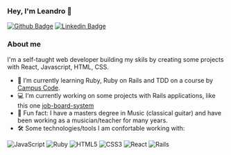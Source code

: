 ### Hey, I'm Leandro 👋

[![Github Badge](https://img.shields.io/badge/-Github-000?style=flat-square&logo=Github&logoColor=white&link=https://github.com/le-santos)](https://github.com/le-santos)
[![Linkedin Badge](https://img.shields.io/badge/-LinkedIn-blue?style=flat-square&logo=Linkedin&logoColor=white&link=https://www.linkedin.com/in/leandro-quinterio-6b062499/)](https://www.linkedin.com/in/leandro-quinterio-6b062499/)

### About me

I'm a self-taught web developer building my skils by creating some projects with React, Javascript, HTML, CSS.

- 🌱 I’m currently learning Ruby, Ruby on Rails and TDD on a course by [Campus Code](https://www.campuscode.com.br/). 
- 💻 I’m currently working on some projects with Rails applications, like this one [job-board-system](https://github.com/le-santos/job-board-system) 
- :musical_note: Fun fact: I have a masters degree in Music (classical guitar) and have been working as a musician/teacher for many years.
- :hammer_and_wrench: Some technologies/tools I am confortable working with:

<span>
  <img alt="JavaScript" src="https://img.shields.io/badge/javascript%20-%23323330.svg?&style=for-the-badge&logo=javascript&logoColor=%23F7DF1E"/>
  <img alt="Ruby" src="https://img.shields.io/badge/ruby-%23CC342D.svg?&style=for-the-badge&logo=ruby&logoColor=white"/>
  <img alt="HTML5" src="https://img.shields.io/badge/html5%20-%23E34F26.svg?&style=for-the-badge&logo=html5&logoColor=white"/>
  <img alt="CSS3" src="https://img.shields.io/badge/css3%20-%231572B6.svg?&style=for-the-badge&logo=css3&logoColor=white"/>
  <img alt="React" src="https://img.shields.io/badge/react%20-%2320232a.svg?&style=for-the-badge&logo=react&logoColor=%2361DAFB"/>
  <img alt="Rails" src="https://img.shields.io/badge/rails%20-%23CC0000.svg?&style=for-the-badge&logo=ruby-on-rails&logoColor=white"/>
</span>


